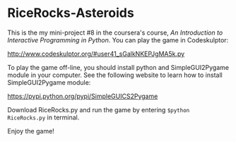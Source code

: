 RiceRocks-Asteroids
==================

This is the my mini-project #8 in the coursera's course, _An Introduction to Interactive Programming in Python_. You can play the game in Codeskulptor: 

http://www.codeskulptor.org/#user41_sGalkNKEPJgMA5k.py

To play the game off-line, you should install python and SimpleGUI2Pygame module in your computer. See the following website to learn how to install SimpleGUI2Pygame module:

https://pypi.python.org/pypi/SimpleGUICS2Pygame

Download RiceRocks.py and run the game by entering ```$python RiceRocks.py``` in terminal. 

Enjoy the game!

